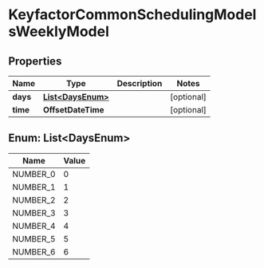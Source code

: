 

# KeyfactorCommonSchedulingModelsWeeklyModel


## Properties

| Name | Type | Description | Notes |
|------------ | ------------- | ------------- | -------------|
|**days** | [**List&lt;DaysEnum&gt;**](#List&lt;DaysEnum&gt;) |  |  [optional] |
|**time** | **OffsetDateTime** |  |  [optional] |



## Enum: List&lt;DaysEnum&gt;

| Name | Value |
|---- | -----|
| NUMBER_0 | 0 |
| NUMBER_1 | 1 |
| NUMBER_2 | 2 |
| NUMBER_3 | 3 |
| NUMBER_4 | 4 |
| NUMBER_5 | 5 |
| NUMBER_6 | 6 |



